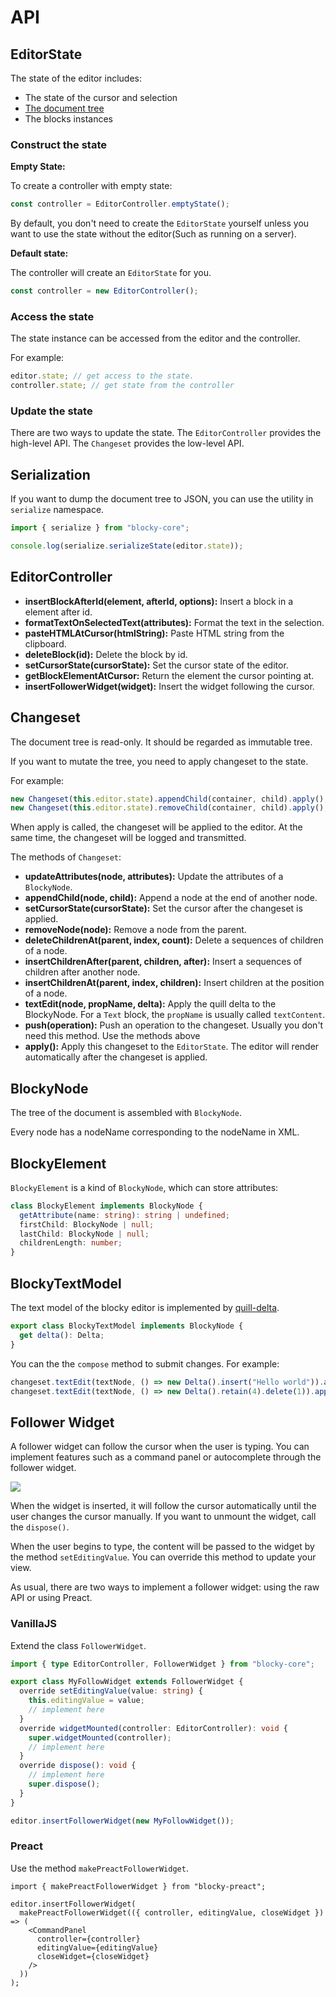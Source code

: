 # API

## EditorState

The state of the editor includes:

- The state of the cursor and selection
- [The document tree](./get-started#data-representation)
- The blocks instances

### Construct the state

**Empty State:**

To create a controller with empty state:

```typescript
const controller = EditorController.emptyState();
```

By default, you don't need to create the `EditorState` yourself unless you want to use the state without the editor(Such as running on a server).

**Default state:**

The controller will create an `EditorState` for you.

```typescript
const controller = new EditorController();
```

### Access the state

The state instance can be accessed from the editor and the controller.

For example:

```typescript
editor.state; // get access to the state.
controller.state; // get state from the controller
```

### Update the state

There are two ways to update the state.
The `EditorController` provides the high-level API.
The `Changeset` provides the low-level API.

## Serialization

If you want to dump the document tree to JSON, you can use the utility in `serialize` namespace.

```typescript
import { serialize } from "blocky-core";

console.log(serialize.serializeState(editor.state));
```

## EditorController

- **insertBlockAfterId(element, afterId, options):** Insert a block in a element after id.
- **formatTextOnSelectedText(attributes):** Format the text in the selection.
- **pasteHTMLAtCursor(htmlString):** Paste HTML string from the clipboard.
- **deleteBlock(id):** Delete the block by id.
- **setCursorState(cursorState):** Set the cursor state of the editor.
- **getBlockElementAtCursor:** Return the element the cursor pointing at.
- **insertFollowerWidget(widget):** Insert the widget following the cursor.

## Changeset

The document tree is read-only. It should be regarded as immutable tree.

If you want to mutate the tree, you need to apply changeset
to the state.

For example:

```typescript
new Changeset(this.editor.state).appendChild(container, child).apply(); // append child
new Changeset(this.editor.state).removeChild(container, child).apply(); // remove child
```

When apply is called, the changeset will be applied to the editor.
At the same time, the changeset will be logged and transmitted.

The methods of `Changeset`:

- **updateAttributes(node, attributes):** Update the attributes of a `BlockyNode`.
- **appendChild(node, child):** Append a node at the end
  of another node.
- **setCursorState(cursorState):** Set the cursor after
  the changeset is applied.
- **removeNode(node):** Remove a node from the parent.
- **deleteChildrenAt(parent, index, count):** Delete
  a sequences of children of a node.
- **insertChildrenAfter(parent, children, after):** Insert a sequences of children after another node.
- **insertChildrenAt(parent, index, children):** Insert
  children at the position of a node.
- **textEdit(node, propName, delta):** Apply the quill
  delta to the BlockyNode. For a `Text` block, the `propName` is usually called `textContent`.
- **push(operation):** Push an operation to the changeset.
  Usually you don't need this method. Use
  the methods above
- **apply():** Apply this changeset to the `EditorState`.
  The editor will render automatically after the changeset is applied.

## BlockyNode

The tree of the document is assembled with `BlockyNode`.

Every node has a nodeName corresponding to the nodeName in XML.

## BlockyElement

`BlockyElement` is a kind of `BlockyNode`,
which can store attributes:

```typescript
class BlockyElement implements BlockyNode {
  getAttribute(name: string): string | undefined;
  firstChild: BlockyNode | null;
  lastChild: BlockyNode | null;
  childrenLength: number;
}
```

## BlockyTextModel

The text model of the blocky editor is implemented by [quill-delta](https://github.com/quilljs/delta).

```typescript
export class BlockyTextModel implements BlockyNode {
  get delta(): Delta;
}
```

You can the the `compose` method to submit changes. For example:

```typescript
changeset.textEdit(textNode, () => new Delta().insert("Hello world")).apply();
changeset.textEdit(textNode, () => new Delta().retain(4).delete(1)).apply(); // delete 1 char at the index 4
```

## Follower Widget

A follower widget can follow the cursor when the user is typing. You can implement features such as a command panel or autocomplete through the follower widget.

![](/follow-widget.gif)

When the widget is inserted, it will follow the cursor automatically until the user changes the cursor manually. If you want to unmount the widget, call the `dispose()`.

When the user begins to type, the content will be passed to the widget by the method `setEditingValue`. You can override this method to update your view.

As usual, there are two ways to implement a follower widget: using the raw API or using Preact.

### VanillaJS

Extend the class `FollowerWidget`.

```typescript
import { type EditorController, FollowerWidget } from "blocky-core";

export class MyFollowWidget extends FollowerWidget {
  override setEditingValue(value: string) {
    this.editingValue = value;
    // implement here
  }
  override widgetMounted(controller: EditorController): void {
    super.widgetMounted(controller);
    // implement here
  }
  override dispose(): void {
    // implement here
    super.dispose();
  }
}

editor.insertFollowerWidget(new MyFollowWidget());
```

### Preact

Use the method `makePreactFollowerWidget`.

```tsx
import { makePreactFollowerWidget } from "blocky-preact";

editor.insertFollowerWidget(
  makePreactFollowerWidget(({ controller, editingValue, closeWidget }) => (
    <CommandPanel
      controller={controller}
      editingValue={editingValue}
      closeWidget={closeWidget}
    />
  ))
);
```
